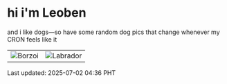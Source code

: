 # hi i'm Leoben

and i like dogs—so have some random dog pics that change whenever my CRON feels like it

|  |  |
|--------|----------|
| ![Borzoi](https://random-dog-vercel.vercel.app/api/random-borzoi?v=1751402168) | ![Labrador](https://random-dog-vercel.vercel.app/api/random-labrador?v=1751402168) |

Last updated: 2025-07-02 04:36 PHT
